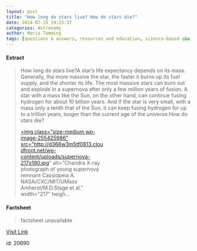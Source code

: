 ```yaml
---
layout: post
title: "How long do stars live? How do stars die?"
date: 2014-07-15 19:23:37
categories: Astronomy
author: Maria Temming
tags: [questions & answers, resources and education, science-based q&a, stars faq]
---
```



#### Extract
>How long do stars live?A star’s life expectancy depends on its mass. Generally, the more massive the star, the faster it burns up its fuel supply, and the shorter its life. The most massive stars can burn out and explode in a supernova after only a few million years of fusion. A star with a mass like the Sun, on the other hand, can continue fusing hydrogen for about 10 billion years. And if the star is very small, with a mass only a tenth that of the Sun, it can keep fusing hydrogen for up to a trillion years, longer than the current age of the universe.How do stars die?<div id="attachment_255425986" style="width: 227px" class="wp-caption alignright"><a href="http://d366w3m5tf0813.cloudfront.net/wp-content/uploads/supernova.jpg"><img class="size-medium wp-image-255425986" src="http://d366w3m5tf0813.cloudfront.net/wp-content/uploads/supernova-217x190.jpg" alt="Chandra X-ray photograph of young supernova remnant Cassiopeia A. NASA/CXC/MIT/UMass Amherst/M.D.Stage et al." width="217" heigh...

#### Factsheet
>factsheet unavailable

[Visit Link](http://www.skyandtelescope.com/uncategorized/long-stars-live-stars-die/)

id:   20690
